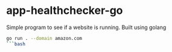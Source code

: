 ﻿# app-healthchecker-go
Simple program to see if a website is running. Built using golang
```bash
go run . --domain amazon.com
```bash

